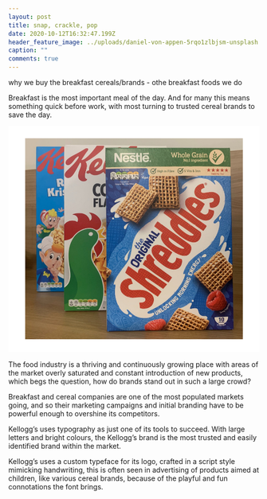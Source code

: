 ```yaml
---
layout: post
title: snap, crackle, pop
date: 2020-10-12T16:32:47.199Z
header_feature_image: ../uploads/daniel-von-appen-5rqo1zlbjsm-unsplash.jpg
caption: ""
comments: true
---
```

why we buy the breakfast cereals/brands - othe breakfast foods we do

Breakfast is the most important meal of the day. And for many this means something quick before work, with most turning to trusted cereal brands to save the day.

![Cereal Boxes](../uploads/cereal-pictures.png "Cereal Boxes")

The food industry is a thriving and continuously growing place with areas of the market overly saturated and constant introduction of new products, which begs the question, how do brands stand out in such a large crowd?

Breakfast and cereal companies are one of the most populated markets going, and so their marketing campaigns and initial branding have to be powerful enough to overshine its competitors.

Kellogg’s uses typography as just one of its tools to succeed. With large letters and bright colours, the Kellogg’s brand is the most trusted and easily identified brand within the market.

Kellogg’s uses a custom typeface for its logo, crafted in a script style mimicking handwriting, this is often seen in advertising of products aimed at children, like various cereal brands, because of the playful and fun connotations the font brings.